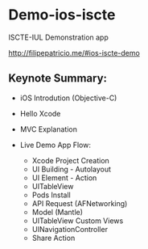 # Demo-ios-iscte
ISCTE-IUL Demonstration app

http://filipepatricio.me/#ios-iscte-demo

## Keynote Summary:

* iOS Introdution (Objective-C)

* Hello Xcode

* MVC Explanation

* Live Demo App Flow:

  * Xcode Project Creation
  * UI Building - Autolayout
  * UI Element - Action
  * UITableView
  * Pods Install
  * API Request (AFNetworking)
  * Model (Mantle)
  * UITableView Custom Views
  * UINavigationController
  * Share Action
